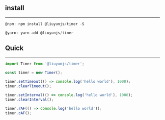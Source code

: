## install

---

```javascript
@npm: npm install @liuyunjs/timer -S

@yarn: yarn add @liuyunjs/timer
```

## Quick 

---
```javascript
import Timer from '@liuyunjs/timer';

const timer = new Timer();

timer.setTimeout(() => console.log('hello world'), 1000);
timer.clearTimeout();

timer.setInterval(() => console.log('hello world'), 1000);
timer.clearInterval();

timer.rAF(() => console.log('hello world'));
timer.cAF();
```
